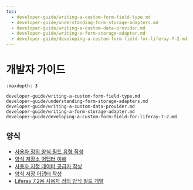 ```yaml
---
toc:
  - developer-guide/writing-a-custom-form-field-type.md
  - developer-guide/understanding-form-storage-adapters.md
  - developer-guide/writing-a-custom-data-provider.md
  - developer-guide/writing-a-form-storage-adapter.md
  - developer-guide/developing-a-custom-form-field-for-liferay-7-2.md
---
```

# 개발자 가이드

```{toctree}
:maxdepth: 3

developer-guide/writing-a-custom-form-field-type.md
developer-guide/understanding-form-storage-adapters.md
developer-guide/writing-a-custom-data-provider.md
developer-guide/writing-a-form-storage-adapter.md
developer-guide/developing-a-custom-form-field-for-liferay-7-2.md

```

## 양식

- [사용자 정의 양식 필드 유형 작성](./developer-guide/writing-a-custom-form-field-type.md)
- [양식 저장소 어댑터 이해](./developer-guide/understanding-form-storage-adapters.md)
- [사용자 지정 데이터 공급자 작성](./developer-guide/writing-a-custom-data-provider.md)
- [양식 저장 어댑터 작성](./developer-guide/writing-a-form-storage-adapter.md)
- [Liferay 7.2용 사용자 정의 양식 필드 개발](./developer-guide/developing-a-custom-form-field-for-liferay-7-2.md)
